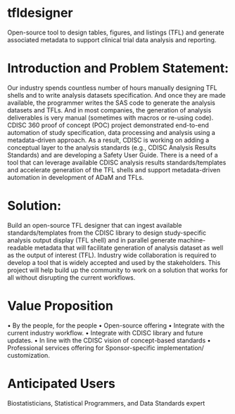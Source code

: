 # tfldesigner
Open-source tool to design tables, figures, and listings (TFL) and generate associated metadata to support clinical trial data analysis and reporting.

# Introduction and Problem Statement: 
Our industry spends countless number of hours manually designing TFL shells and to write analysis datasets specification. And once they are made available, the programmer writes the SAS code to generate the analysis datasets and TFLs. And in most companies, the generation of analysis deliverables is very manual (sometimes with macros or re-using code). CDISC 360 proof of concept (POC) project demonstrated end-to-end automation of study specification, data processing and analysis using a metadata-driven approach.  As a result, CDISC is working on adding a conceptual layer to the analysis standards (e.g., CDISC Analysis Results Standards) and are developing a Safety User Guide. There is a need of a tool that can leverage available CDISC analysis results standards/templates and accelerate generation of the TFL shells and support metadata-driven automation in development of ADaM and TFLs. 

# Solution:
Build an open-source TFL designer that can ingest available standards/templates from the CDISC library to design study-specific analysis output display (TFL shell) and in parallel generate machine-readable metadata that will facilitate generation of analysis dataset as well as the output of interest (TFL). Industry wide collaboration is required to develop a tool that is widely accepted and used by the stakeholders. This project will help build up the community to work on a solution that works for all without disrupting the current workflows. 

# Value Proposition
•	By the people, for the people 
•	Open-source offering
•	Integrate with the current industry workflow.
•	Integrate with CDISC library and future updates.
•	In line with the CDISC vision of concept-based standards 
•	Professional services offering for Sponsor-specific implementation/ customization. 

# Anticipated Users
Biostatisticians, Statistical Programmers, and Data Standards expert
